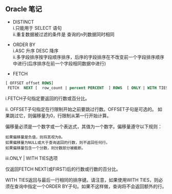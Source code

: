 ## Oracle 笔记

* DISTINCT   
i.只能用于 SELECT 语句   
ii.重复数据被过滤的条件是 查询的n列数据同时相同   

* ORDER BY   
i.ASC 升序  DESC 降序   
ii.多字段排序按字段顺序排序，后序的字段排序在不改变前一个字段排序顺序中进行(后序排序在前一个字段相同数据中进行)

* FETCH 
```sql
[ OFFSET offset ROWS]
 FETCH  NEXT [  row_count | percent PERCENT  ] ROWS  [ ONLY | WITH TIES ]
```
i.FETCH子句指定要返回的行数或百分比。

ii.
OFFSET子句指定在行限制开始之前要跳过行数。OFFSET子句是可选的。 如果跳过它，则偏移量为0，行限制从第一行开始计算。

偏移量必须是一个数字或一个表达式，其值为一个数字。偏移量遵守以下规则：

    如果偏移量是负值，则将其视为0。
    如果偏移量为NULL或大于查询返回的行数，则不返回任何行。
    如果偏移量包含一个分数，则分数部分被截断。

iii.ONLY | WITH TIES选项

仅返回FETCH NEXT(或FIRST)后的行数或行数的百分比。

WITH TIES返回与最后一行相同的排序键。请注意，如果使用WITH TIES，则必须在查询中指定一个ORDER BY子句。如果不这样做，查询将不会返回额外的行。

